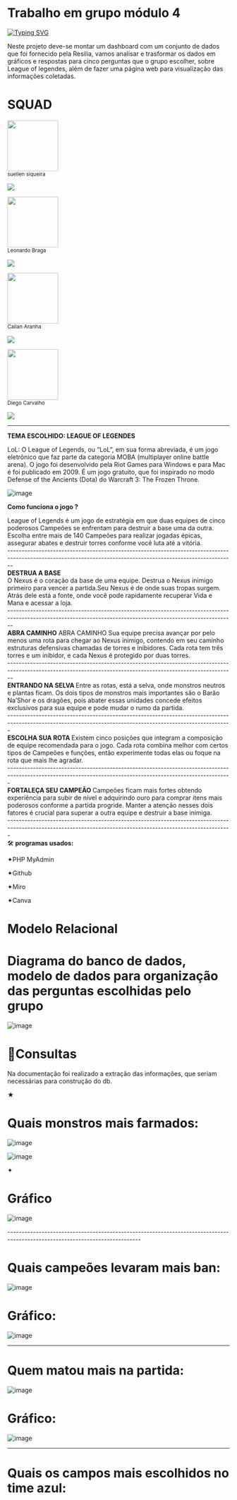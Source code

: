 <h1> Trabalho em grupo módulo 4 </h1>

[![Typing SVG](https://readme-typing-svg.herokuapp.com/?color=0000ff&size=40&center=true&vCenter=true&width=1000&lines=+DASHBOARD+-+BANCO+DE+DADOS+DO+LOL)](https://git.io/typing-svg)


Neste projeto deve-se montar um dashboard com um conjunto de dados que foi fornecido pela Resilia, vamos analisar e trasformar os dados em gráficos e respostas para cinco perguntas que o grupo escolher, sobre League of legendes, além de fazer uma página web para visualização das informações coletadas. 
<h1>SQUAD </h1>

 <img src="https://avatars.githubusercontent.com/u/113906994?v=4" width=115><br><sub>  suellen siqueira   <div align="inline_block">
  <a href="https://www.linkedin.com/in/suellen-siqueira/" target="_blank"><img src="https://img.shields.io/badge/-LinkedIn-%230077B5?style=for-the-badge&logo=linkedin&logoColor=white" target="_blank"></a> 
 </a>
 
  <img src="https://avatars.githubusercontent.com/u/113364230?v=4" width=115><br><sub>  Leonardo Braga   <div align="inline_block">
 <a href="https://www.linkedin.com/in/leonardo-braga-233776251/" target="_blank"><img src="https://img.shields.io/badge/-LinkedIn-%230077B5?style=for-the-badge&logo=linkedin&logoColor=white" target="_blank"></a> 
 </a>
 
  <img src="https://avatars.githubusercontent.com/u/113363913?v=4" width=115><br><sub>  Cailan Aranha   <div align="inline_block">
 <a href="https://www.linkedin.com/in/cailan-aranha-081906251/" target="_blank"><img src="https://img.shields.io/badge/-LinkedIn-%230077B5?style=for-the-badge&logo=linkedin&logoColor=white" target="_blank"></a> 
 </a>
 
 
  <img src="https://avatars.githubusercontent.com/u/113364227?v=4" width=115><br><sub>  Diego Carvalho   <div align="inline_block">
 <a href="https://www.linkedin.com/in/diego-carvalho-feitosa-4b3940252/" target="_blank"><img src="https://img.shields.io/badge/-LinkedIn-%230077B5?style=for-the-badge&logo=linkedin&logoColor=white" target="_blank"></a> 
 </a>

 
----------------------------------------------------------------------------------------------------------------------------------------------------------------

<div>
<B>TEMA ESCOLHIDO: LEAGUE OF LEGENDES</B>

 LoL: O League of Legends, ou “LoL“, em sua forma abreviada, é um jogo eletrônico que faz parte da categoria MOBA (multiplayer online battle arena). O jogo foi desenvolvido pela Riot Games para Windows e para Mac é foi publicado em 2009. É um jogo gratuito, que foi inspirado no modo Defense of the Ancients (Dota) do Warcraft 3: The Frozen Throne. 
</div>

<div> 

![image](https://user-images.githubusercontent.com/113906994/214722606-202d8896-6e0e-41d7-b611-cf5eb73b3bfb.png)

</div>

<b> Como funciona o jogo ?</b>

<div> 
League of Legends é um jogo de estratégia em que duas equipes de cinco poderosos Campeões se enfrentam para destruir a base uma da outra. Escolha entre mais de 140 Campeões para realizar jogadas épicas, assegurar abates e destruir torres conforme você luta até a vitória.
</div>
--------------------------------------------------------------------------------------------------------------------------------------------------------------
<div> 
<b>DESTRUA A BASE</b>
</div>
<div>
O Nexus é o coração da base de uma equipe. Destrua o Nexus inimigo primeiro para vencer a partida.Seu Nexus é de onde suas tropas surgem. Atrás dele está a fonte, onde você pode rapidamente recuperar Vida e Mana e acessar a loja.
</div>
--------------------------------------------------------------------------------------------------------------------------------------------------------------
<div> 
  <b> ABRA CAMINHO</b>
 ABRA CAMINHO
Sua equipe precisa avançar por pelo menos uma rota para chegar ao Nexus inimigo, contendo em seu caminho estruturas defensivas chamadas de torres e inibidores. Cada rota tem três torres e um inibidor, e cada Nexus é protegido por duas torres.
</div>
--------------------------------------------------------------------------------------------------------------------------------------------------------------
<div>
  <b>ENTRANDO NA SELVA </b>
 Entre as rotas, está a selva, onde monstros neutros e plantas ficam. Os dois tipos de monstros mais importantes são o Barão Na’Shor e os dragões, pois abater essas unidades concede efeitos exclusivos para sua equipe e pode mudar o rumo da partida.
</div>
-------------------------------------------------------------------------------------------------------------------------------------------------------------
<div> 
  <b>ESCOLHA SUA ROTA </b>
Existem cinco posições que integram a composição de equipe recomendada para o jogo. Cada rota combina melhor com certos tipos de Campeões e funções, então experimente todas elas ou foque na rota que mais lhe agradar.
</div>
-------------------------------------------------------------------------------------------------------------------------------------------------------------
<div> 
<b> FORTALEÇA SEU CAMPEÃO </b>
 Campeões ficam mais fortes obtendo experiência para subir de nível e adquirindo ouro para comprar itens mais poderosos conforme a partida progride. Manter a atenção nesses dois fatores é crucial para superar a outra equipe e destruir a base inimiga.
</div>
-------------------------------------------------------------------------------------------------------------------------------------------------------------

<div> 
🛠 <b>programas usados:</b>
  
✦PHP MyAdmin

✦Github

✦Miro

✦Canva
</div>

<h1>Modelo Relacional</h1>


<div>


  <b><h1> Diagrama do banco de dados, modelo de dados para organização das perguntas escolhidas pelo grupo</b></h1>
  
![image](https://user-images.githubusercontent.com/113906994/215330611-525332ef-3d94-4ff4-af17-09a3ca231361.png)


</div>
<div>

<h1>📝Consultas</h1>
Na documentação foi realizado a extração das informações, que seriam necessárias para construção do db.

★ <h1>Quais monstros mais farmados:</h1>

![image](https://user-images.githubusercontent.com/113906994/217069923-a7dadd97-e48f-4879-934b-71ec104a788c.png)


![image](https://user-images.githubusercontent.com/113906994/216159443-20d61b0d-1d32-4850-9121-a8099627f51b.png)

 
✦<h1> Gráfico </h1>

![image](https://user-images.githubusercontent.com/113906994/216159975-19f5d409-005a-462b-a742-abf224fe55cc.png)

</div>
-----------------------------------------------------------------------------------------------------------------------------

<h1>Quais campeões levaram mais ban:</h1>

![image](https://user-images.githubusercontent.com/113906994/215389756-30ebe917-5fcc-4918-92b2-0819020aa6b0.png)


 <h1>Gráfico: </h1>
 
 
![image](https://user-images.githubusercontent.com/113906994/215391131-afe58df3-ee8d-495b-a4b2-60abffa31a04.png)

------------------------------------------------------------------------------------------------------------------------------
<h1>Quem matou mais na partida:</h1>

![image](https://user-images.githubusercontent.com/113906994/217087751-4c306f45-c3ea-42ce-8c90-92c3a2572e18.png)

<h1>Gráfico: </h1>

 ![image](https://user-images.githubusercontent.com/113906994/217087987-1cf331ca-36e9-48be-b3dc-38d3f0252045.png)

-----------------------------------------------------------------------------------------------------------------------------

<h1>Quais os campos mais escolhidos no time azul:</h1>

